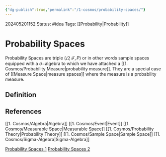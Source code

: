 ```yaml
---
{"dg-publish":true,"permalink":"/1-cosmos/probability-spaces/"}
---
```


202405201152
Status: #idea
Tags: [[Probability\|Probability]]
# Probability Spaces
Probability Spaces are triple $(\varOmega, \mathscr F, P)$ or in other words sample spaces equipped with a $\sigma-$algebra to which we have attached a [[1. Cosmos/Probability Measure\|probability measure]]. They are a special case of [[Measure Space\|measure spaces]] where the measure is a probability measure.

## Definition 


## References
[[1. Cosmos/Algebra\|Algebra]]
[[1. Cosmos/Event\|Event]]
[[1. Cosmos/Measurable Space\|Measurable Space]]
[[1. Cosmos/Probability Theory\|Probability Theory]]
[[1. Cosmos/Sample Space\|Sample Space]]
[[1. Cosmos/Sigma-Algebra\|Sigma-Algebra]]

[Probability Spaces 1](https://youtu.be/-nnJQ0kJgIY?si=u6RRL1dlwST7okND)
[Probability Spaces 2](https://www.youtube.com/watch?v=qVlD7K7ZJm8&list=PLbMVogVj5nJQqGHrpAloTec_lOKsG-foc&index=5)
